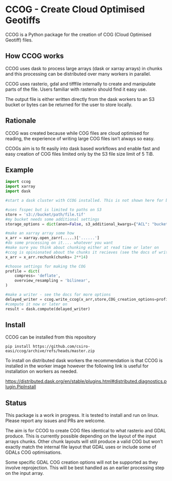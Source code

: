 # CCOG - Create Cloud Optimised Geotiffs

CCOG is a Python package for the creation of COG (Cloud Optimised Geotiff) files. 

## How CCOG works

CCOG uses dask to process large arrays (dask or xarray arrays) in chunks and this processing can be distributed over many workers in parallel.

CCOG uses rasterio, gdal and tifffile internally to create and manipulate parts of the file. Users familiar with rasterio should find it easy use.

The output file is either written directly from the dask workers to an S3 bucket or bytes can be returned for the user to store locally.

## Rationale

CCOG was created because while COG files are cloud optimised for reading, the experience of writing large COG files isn’t always so easy.

CCOGs aim is to fit easily into dask based workflows and enable fast and easy creation of COG files limited only by the S3 file size limit of 5 TiB.

## Example

```python
import ccog
import xarray
import dask

#start a dask cluster with CCOG installed. This is not shown here for brevity and users are likely already familiar with how to do this on their system.

#uses fsspec but is limited to paths on S3
store = 's3://bucket/path/file.tif'
#my bucket needs some additional settings
storage_options = dict(anon=False, s3_additional_kwargs={"ACL": "bucket-owner-full-control"})

#make an xarray array some how
x_arr = xarray.open_zarr(.....)['......']
#do some processing on it.... whatever you want
#make sure you think about chunking either at read time or later on
#ccog is opinionated about the chunks it recieves (see the docs of write_ccog) 
x_arr = x_arr.rechunk(chunks= 2**14)

#choose settings for making the COG
profile = dict(
    compress= 'deflate',
    overview_resampling = 'bilinear',
)

#make a writer - see the docs for more options
delayed_writer = ccog.write_ccog(x_arr,store,COG_creation_options=profile,storage_options=storage_options)
#compute it now or later on
result = dask.compute(delayed_writer)

```

## Install

CCOG can be installed from this repository
```
pip install https://github.com/csiro-easi/ccog/archive/refs/heads/master.zip

```
To install on distributed dask workers the recommendation is that CCOG is installed in the worker image however the following link is useful for installation on workers as needed.

https://distributed.dask.org/en/stable/plugins.html#distributed.diagnostics.plugin.PipInstall


## Status

This package is a work in progress. It is tested to install and run on linux. Please report any issues and PRs are welcome.

The aim is for CCOG to create COG files identical to what rasterio and GDAL produce. This is currently possible depending on the layout of the input arrays chunks. Other chunk layouts will still produce a valid COG but won’t exactly match the internal file layout that GDAL uses or include some of GDALs COG optimisations.

Some specific GDAL COG creation options will not be supported as they involve reprojection. This will be best handled as an earlier processing step on the input array.